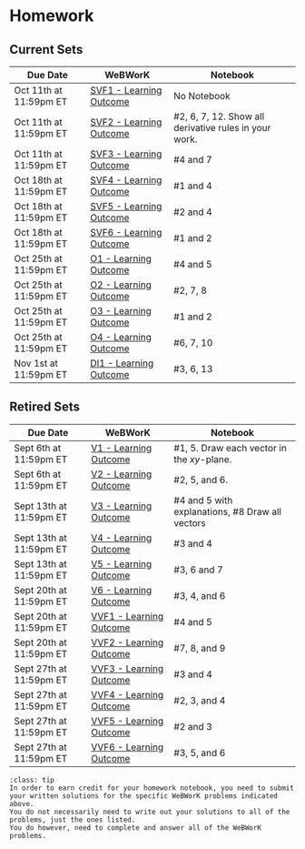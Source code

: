 Homework
============================



## Current Sets


| Due Date | WeBWorK | Notebook |
|----------|---------|----------|
| Oct 11th at 11:59pm ET | [SVF1 - Learning Outcome](https://webwork.sens.buffalo.edu/webwork2/2023-08-MTH-241-Casper/Learning_Outcome_SVF1) |  No Notebook  |
| Oct 11th at 11:59pm ET | [SVF2 - Learning Outcome](https://webwork.sens.buffalo.edu/webwork2/2023-08-MTH-241-Casper/Learning_Outcome_SVF2) |  #2, 6, 7, 12. Show all derivative rules in your work.  |
| Oct 11th at 11:59pm ET | [SVF3 - Learning Outcome](https://webwork.sens.buffalo.edu/webwork2/2023-08-MTH-241-Casper/Learning_Outcome_SVF3) |  #4 and 7  |
| Oct 18th at 11:59pm ET | [SVF4 - Learning Outcome](https://webwork.sens.buffalo.edu/webwork2/2023-08-MTH-241-Casper/Learning_Outcome_SVF4) |  #1 and 4  |
| Oct 18th at 11:59pm ET | [SVF5 - Learning Outcome](https://webwork.sens.buffalo.edu/webwork2/2023-08-MTH-241-Casper/Learning_Outcome_SVF5) |  #2 and 4  |
| Oct 18th at 11:59pm ET | [SVF6 - Learning Outcome](https://webwork.sens.buffalo.edu/webwork2/2023-08-MTH-241-Casper/Learning_Outcome_SVF6) |  #1 and 2  |
| Oct 25th at 11:59pm ET | [O1 - Learning Outcome](https://webwork.sens.buffalo.edu/webwork2/2023-08-MTH-241-Casper/Learning_Outcome_O1) |  #4 and 5  |
| Oct 25th at 11:59pm ET | [O2 - Learning Outcome](https://webwork.sens.buffalo.edu/webwork2/2023-08-MTH-241-Casper/Learning_Outcome_O2) |  #2, 7, 8  |
| Oct 25th at 11:59pm ET | [O3 - Learning Outcome](https://webwork.sens.buffalo.edu/webwork2/2023-08-MTH-241-Casper/Learning_Outcome_O3) |  #1 and 2  |
| Oct 25th at 11:59pm ET | [O4 - Learning Outcome](https://webwork.sens.buffalo.edu/webwork2/2023-08-MTH-241-Casper/Learning_Outcome_O4) |  #6, 7, 10  |
| Nov 1st at 11:59pm ET | [DI1 - Learning Outcome](https://webwork.sens.buffalo.edu/webwork2/2023-08-MTH-241-Casper/Learning_Outcome_DI1) | #3, 6, 13   |



## Retired Sets


| Due Date | WeBWorK | Notebook |
|----------|---------|----------|
| Sept 6th at 11:59pm ET | [V1 - Learning Outcome](https://webwork.sens.buffalo.edu/webwork2/2023-08-MTH-241-Casper/Learning_Outcome_V1) | #1, 5. Draw each vector in the $xy$-plane.  |
| Sept 6th at 11:59pm ET | [V2 - Learning Outcome](https://webwork.sens.buffalo.edu/webwork2/2023-08-MTH-241-Casper/Learning_Outcome_V2) | #2, 5, and 6. |
| Sept 13th at 11:59pm ET | [V3 - Learning Outcome](https://webwork.sens.buffalo.edu/webwork2/2023-08-MTH-241-Casper/Learning_Outcome_V3) | #4 and 5 with explanations, #8 Draw all vectors  |
| Sept 13th at 11:59pm ET | [V4 - Learning Outcome](https://webwork.sens.buffalo.edu/webwork2/2023-08-MTH-241-Casper/Learning_Outcome_V4) | #3 and 4   |
| Sept 13th at 11:59pm ET | [V5 - Learning Outcome](https://webwork.sens.buffalo.edu/webwork2/2023-08-MTH-241-Casper/Learning_Outcome_V5) | #3, 6 and 7   |
| Sept 20th at 11:59pm ET | [V6 - Learning Outcome](https://webwork.sens.buffalo.edu/webwork2/2023-08-MTH-241-Casper/Learning_Outcome_V6) |  #3, 4, and 6  |
| Sept 20th at 11:59pm ET | [VVF1 - Learning Outcome](https://webwork.sens.buffalo.edu/webwork2/2023-08-MTH-241-Casper/Learning_Outcome_VVF1) |  #4 and 5  |
| Sept 20th at 11:59pm ET | [VVF2 - Learning Outcome](https://webwork.sens.buffalo.edu/webwork2/2023-08-MTH-241-Casper/Learning_Outcome_VVF2) |  #7, 8, and 9  |
| Sept 27th at 11:59pm ET | [VVF3 - Learning Outcome](https://webwork.sens.buffalo.edu/webwork2/2023-08-MTH-241-Casper/Learning_Outcome_VVF3) |  #3 and 4  |
| Sept 27th at 11:59pm ET | [VVF4 - Learning Outcome](https://webwork.sens.buffalo.edu/webwork2/2023-08-MTH-241-Casper/Learning_Outcome_VVF4) |  #2, 3, and 4  |
| Sept 27th at 11:59pm ET | [VVF5 - Learning Outcome](https://webwork.sens.buffalo.edu/webwork2/2023-08-MTH-241-Casper/Learning_Outcome_VVF5) |  #2 and 3  |
| Sept 27th at 11:59pm ET | [VVF6 - Learning Outcome](https://webwork.sens.buffalo.edu/webwork2/2023-08-MTH-241-Casper/Learning_Outcome_VVF6) |  #3, 5, and 6  |


```{admonition} Homework Notebook
:class: tip 
In order to earn credit for your homework notebook, you need to submit your written solutions for the specific WeBWorK problems indicated above. 
You do not necessarily need to write out your solutions to all of the problems, just the ones listed. 
You do however, need to complete and answer all of the WeBWorK problems.
```